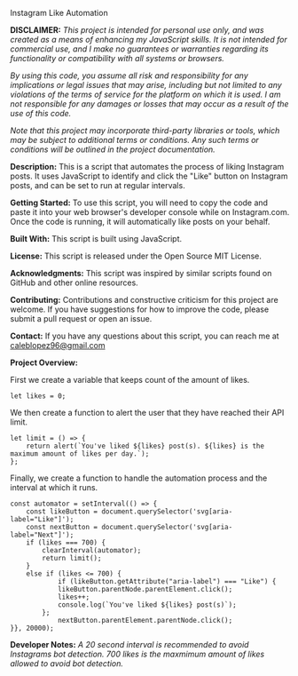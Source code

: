 Instagram Like Automation

**DISCLAIMER:** 
<i>This project is intended for personal use only, and was created as a means of enhancing my JavaScript skills. It is not intended for commercial use, and I make no guarantees or warranties regarding its functionality or compatibility with all systems or browsers.</i>

<i>By using this code, you assume all risk and responsibility for any implications or legal issues that may arise, including but not limited to any violations of the terms of service for the platform on which it is used. I am not responsible for any damages or losses that may occur as a result of the use of this code.</i>

<i>Note that this project may incorporate third-party libraries or tools, which may be subject to additional terms or conditions. Any such terms or conditions will be outlined in the project documentation.</i>


**Description:**
This is a script that automates the process of liking Instagram posts. It uses JavaScript to identify and click the "Like" button on Instagram posts, and can be set to run at regular intervals.

**Getting Started:**
To use this script, you will need to copy the code and paste it into your web browser's developer console while on Instagram.com. Once the code is running, it will automatically like posts on your behalf.

**Built With:**
This script is built using JavaScript.

**License:**
This script is released under the Open Source MIT License.

**Acknowledgments:**
This script was inspired by similar scripts found on GitHub and other online resources.

**Contributing:**
Contributions and constructive criticism for this project are welcome. If you have suggestions for how to improve the code, please submit a pull request or open an issue.

**Contact:**
If you have any questions about this script, you can reach me at caleblopez96@gmail.com



**Project Overview:**

First we create a variable that keeps count of the amount of likes.
``` 
let likes = 0;
```

We then create a function to alert the user that they have reached their API limit. 
``` 
let limit = () => {
    return alert(`You've liked ${likes} post(s). ${likes} is the maximum amount of likes per day.`);
};
``` 

Finally, we create a function to handle the automation process and the interval at which it runs. <br> 

``` 
const automator = setInterval(() => {
    const likeButton = document.querySelector('svg[aria-label="Like"]');
    const nextButton = document.querySelector('svg[aria-label="Next"]');
    if (likes === 700) {
        clearInterval(automator);
        return limit();
    }
    else if (likes <= 700) {
            if (likeButton.getAttribute("aria-label") === "Like") {
            likeButton.parentNode.parentElement.click();
            likes++;
            console.log(`You've liked ${likes} post(s)`); 
        };
            nextButton.parentElement.parentNode.click();
}}, 20000);
``` 

**Developer Notes:**
<i> A 20 second interval is recommended to avoid Instagrams bot detection. </i>
<i> 700 likes is the maxmimum amount of likes allowed to avoid bot detection. </i>
